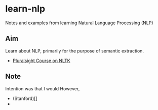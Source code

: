 # learn-nlp

Notes and examples from learning Natural Language Processing (NLP)

## Aim

Learn about NLP, primarily for the purpose of semantic extraction.

- [Pluralsight Course on NLTK](swetha-kolalapudi.md)

## Note

Intention was that I would  However,

- (Stanford)[]
-